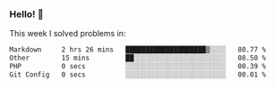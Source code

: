 ### Hello! 👋

This week I solved problems in:

<!--START_SECTION:waka-->

```txt
Markdown     2 hrs 26 mins   ████████████████████▒░░░░   80.77 %
Other        15 mins         ██░░░░░░░░░░░░░░░░░░░░░░░   08.50 %
PHP          0 secs          ░░░░░░░░░░░░░░░░░░░░░░░░░   00.39 %
Git Config   0 secs          ░░░░░░░░░░░░░░░░░░░░░░░░░   00.01 %
```

<!--END_SECTION:waka-->
